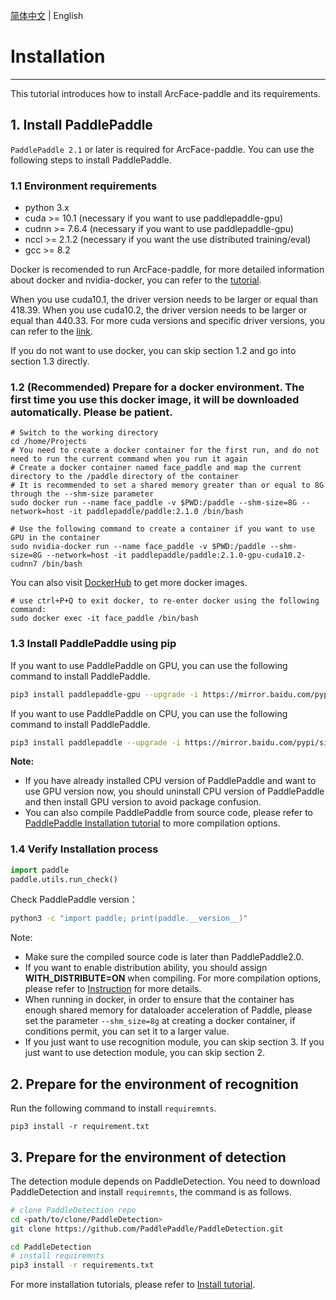 [简体中文](install_ch.md) | English

# Installation

---
This tutorial introduces how to install ArcFace-paddle and its requirements.

## 1. Install PaddlePaddle

`PaddlePaddle 2.1` or later is required for ArcFace-paddle. You can use the following steps to install PaddlePaddle.

### 1.1 Environment requirements

- python 3.x
- cuda >= 10.1 (necessary if you want to use paddlepaddle-gpu)
- cudnn >= 7.6.4 (necessary if you want to use paddlepaddle-gpu)
- nccl >= 2.1.2 (necessary if you want the use distributed training/eval)
- gcc >= 8.2

Docker is recomended to run ArcFace-paddle, for more detailed information about docker and nvidia-docker, you can refer to the [tutorial](https://www.runoob.com/docker/docker-tutorial.html).

When you use cuda10.1, the driver version needs to be larger or equal than 418.39. When you use cuda10.2, the driver version needs to be larger or equal than 440.33. For more cuda versions and specific driver versions, you can refer to the [link](https://docs.nvidia.com/deploy/cuda-compatibility/index.html).

If you do not want to use docker, you can skip section 1.2 and go into section 1.3 directly.


### 1.2 (Recommended) Prepare for a docker environment. The first time you use this docker image, it will be downloaded automatically. Please be patient.


```
# Switch to the working directory
cd /home/Projects
# You need to create a docker container for the first run, and do not need to run the current command when you run it again
# Create a docker container named face_paddle and map the current directory to the /paddle directory of the container
# It is recommended to set a shared memory greater than or equal to 8G through the --shm-size parameter
sudo docker run --name face_paddle -v $PWD:/paddle --shm-size=8G --network=host -it paddlepaddle/paddle:2.1.0 /bin/bash

# Use the following command to create a container if you want to use GPU in the container
sudo nvidia-docker run --name face_paddle -v $PWD:/paddle --shm-size=8G --network=host -it paddlepaddle/paddle:2.1.0-gpu-cuda10.2-cudnn7 /bin/bash
```

You can also visit [DockerHub](https://hub.docker.com/r/paddlepaddle/paddle/tags/) to get more docker images.

```
# use ctrl+P+Q to exit docker, to re-enter docker using the following command:
sudo docker exec -it face_paddle /bin/bash
```

### 1.3 Install PaddlePaddle using pip

If you want to use PaddlePaddle on GPU, you can use the following command to install PaddlePaddle.

```bash
pip3 install paddlepaddle-gpu --upgrade -i https://mirror.baidu.com/pypi/simple
```

If you want to use PaddlePaddle on CPU, you can use the following command to install PaddlePaddle.

```bash
pip3 install paddlepaddle --upgrade -i https://mirror.baidu.com/pypi/simple
```

**Note:**
* If you have already installed CPU version of PaddlePaddle and want to use GPU version now, you should uninstall CPU version of PaddlePaddle and then install GPU version to avoid package confusion.
* You can also compile PaddlePaddle from source code, please refer to [PaddlePaddle Installation tutorial](http://www.paddlepaddle.org.cn/install/quick) to more compilation options.

### 1.4 Verify Installation process

```python
import paddle
paddle.utils.run_check()
```

Check PaddlePaddle version：

```bash
python3 -c "import paddle; print(paddle.__version__)"
```

Note:
- Make sure the compiled source code is later than PaddlePaddle2.0.
- If you want to enable distribution ability, you should assign **WITH_DISTRIBUTE=ON** when compiling. For more compilation options, please refer to [Instruction](https://www.paddlepaddle.org.cn/documentation/docs/zh/develop/install/Tables.html#id3) for more details.
- When running in docker, in order to ensure that the container has enough shared memory for dataloader acceleration of Paddle, please set the parameter `--shm_size=8g` at creating a docker container, if conditions permit, you can set it to a larger value.
- If you just want to use recognition module, you can skip section 3. If you just want to use detection module, you can skip section 2.

## 2. Prepare for the environment of recognition

Run the following command to install `requiremnts`.

```shell
pip3 install -r requirement.txt
```

## 3. Prepare for the environment of detection

The detection module depends on PaddleDetection. You need to download PaddleDetection and install `requiremnts`, the command is as follows.


```bash
# clone PaddleDetection repo
cd <path/to/clone/PaddleDetection>
git clone https://github.com/PaddlePaddle/PaddleDetection.git

cd PaddleDetection
# install requiremnts
pip3 install -r requirements.txt
```

For more installation tutorials, please refer to [Install tutorial](https://github.com/PaddlePaddle/PaddleDetection/blob/release/2.1/docs/tutorials/INSTALL.md).

